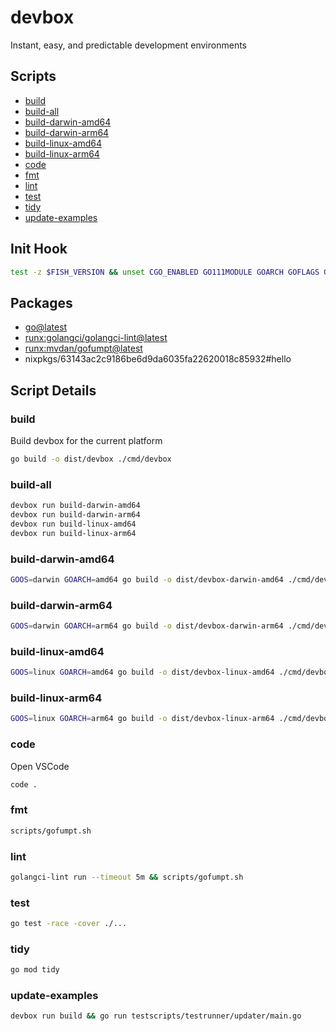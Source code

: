 <!-- gen-readme start - generated by https://github.com/jetpack-io/devbox/ -->
# devbox

Instant, easy, and predictable development environments

## Scripts

* [build](#build)
* [build-all](#build-all)
* [build-darwin-amd64](#build-darwin-amd64)
* [build-darwin-arm64](#build-darwin-arm64)
* [build-linux-amd64](#build-linux-amd64)
* [build-linux-arm64](#build-linux-arm64)
* [code](#code)
* [fmt](#fmt)
* [lint](#lint)
* [test](#test)
* [tidy](#tidy)
* [update-examples](#update-examples)

## Init Hook

```sh
test -z $FISH_VERSION && unset CGO_ENABLED GO111MODULE GOARCH GOFLAGS GOMOD GOOS GOROOT GOTOOLCHAIN GOWORK
```

## Packages

* [go@latest](https://www.nixhub.io/packages/go)
* [runx:golangci/golangci-lint@latest](https://www.github.com/golangci/golangci-lint)
* [runx:mvdan/gofumpt@latest](https://www.github.com/mvdan/gofumpt)
* nixpkgs/63143ac2c9186be6d9da6035fa22620018c85932#hello

## Script Details

### build
Build devbox for the current platform
```sh
go build -o dist/devbox ./cmd/devbox
```

### build-all
```sh
devbox run build-darwin-amd64
devbox run build-darwin-arm64
devbox run build-linux-amd64
devbox run build-linux-arm64
```

### build-darwin-amd64
```sh
GOOS=darwin GOARCH=amd64 go build -o dist/devbox-darwin-amd64 ./cmd/devbox
```

### build-darwin-arm64
```sh
GOOS=darwin GOARCH=arm64 go build -o dist/devbox-darwin-arm64 ./cmd/devbox
```

### build-linux-amd64
```sh
GOOS=linux GOARCH=amd64 go build -o dist/devbox-linux-amd64 ./cmd/devbox
```

### build-linux-arm64
```sh
GOOS=linux GOARCH=arm64 go build -o dist/devbox-linux-arm64 ./cmd/devbox
```

### code
Open VSCode
```sh
code .
```

### fmt
```sh
scripts/gofumpt.sh
```

### lint
```sh
golangci-lint run --timeout 5m && scripts/gofumpt.sh
```

### test
```sh
go test -race -cover ./...
```

### tidy
```sh
go mod tidy
```

### update-examples
```sh
devbox run build && go run testscripts/testrunner/updater/main.go
```



<!-- gen-readme end -->

